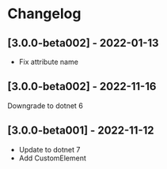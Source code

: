 # Changelog

## [3.0.0-beta002] - 2022-01-13

- Fix attribute name

## [3.0.0-beta002] - 2022-11-16

Downgrade to dotnet 6

## [3.0.0-beta001] - 2022-11-12

- Update to dotnet 7
- Add CustomElement
